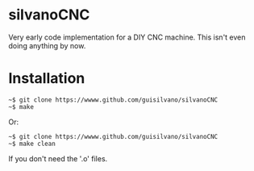 # silvanoCNC

Very early code implementation for a DIY CNC machine. This isn't even doing anything by now.

# Installation

``` shell
~$ git clone https://wwww.github.com/guisilvano/silvanoCNC
~$ make
```

Or:

``` shell
~$ git clone https://wwww.github.com/guisilvano/silvanoCNC
~$ make clean
```

If you don't need the '.o' files.

